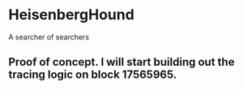 # HeisenbergHound

A searcher of searchers

## Proof of concept. I will start building out the tracing logic on block 17565965.
